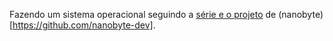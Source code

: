 Fazendo um sistema operacional seguindo a [série e o projeto](https://github.com/nanobyte-dev/nanobyte_os) de (nanobyte)[https://github.com/nanobyte-dev].